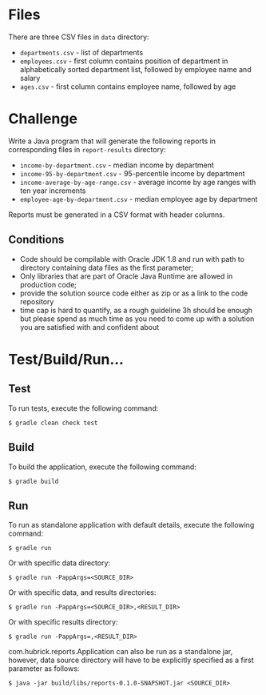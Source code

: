 # Files

There are three CSV files in `data` directory:

 * `departments.csv`  - list of departments
 * `employees.csv`    - first column contains position of department in alphabetically sorted department list, followed by employee name and salary
 * `ages.csv`         - first column contains employee name, followed by age

# Challenge

Write a Java program that will generate the following reports in corresponding files in `report-results` directory:

 * `income-by-department.csv` - median income by department
 * `income-95-by-department.csv` - 95-percentile income by department
 * `income-average-by-age-range.csv` - average income by age ranges with ten year increments
 * `employee-age-by-department.csv` - median employee age by department
 
Reports must be generated in a CSV format with header columns.
 
## Conditions
  
 * Code should be compilable with Oracle JDK 1.8 and run with path to directory containing data files as the first parameter;
 * Only libraries that are part of Oracle Java Runtime are allowed in production code;
 * provide the solution source code either as zip or as a link to the code repository
 * time cap is hard to quantify, as a rough guideline 3h should be enough but please spend as much time as you need to come up with a solution you are satisfied with and confident about
 
# Test/Build/Run...

## Test
To run tests, execute the following command:

```
$ gradle clean check test
```

## Build
To build the application, execute the following command:

```
$ gradle build
```

## Run
To run as standalone application with default details, execute the following command:

```
$ gradle run
```

Or with specific data directory:

```
$ gradle run -PappArgs=<SOURCE_DIR>
```

Or with specific data, and results directories:

```
$ gradle run -PappArgs=<SOURCE_DIR>,<RESULT_DIR>
```

Or with specific results directory:

```
$ gradle run -PappArgs=,<RESULT_DIR>
```

com.hubrick.reports.Application can also be run as a standalone jar, however,
data source directory will have to be explicitly specified as a first parameter as follows:

```
$ java -jar build/libs/reports-0.1.0-SNAPSHOT.jar <SOURCE_DIR>
```